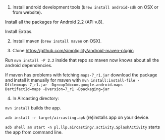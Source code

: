 1) Install android development tools (`brew install android-sdk` on OSX or from website).

Install all the packages for Android 2.2 (API v.8).

Install Extras.

2) Install maven (`brew install maven` on OSX).

3) Clone https://github.com/simpligility/android-maven-plugin

Run `mvn install -P 2.2` inside that repo so maven now knows about all the android dependencies.

If maven has problems with fetching `maps-7_r1.jar` download the package and install it manually for maven with `mvn install:install-file -Dfile=maps-7_r1.jar -DgroupId=com.google.android.maps -DartifactId=maps -Dversion=7_r1 -Dpackaging=jar`

4) In Aircasting directory:

  `mvn install` builds the app.

  `adb install -r target/aircasting.apk` (re)installs app on your device.

  `adb shell am start -n pl.llp.aircasting/.activity.SplashActivity` starts the app from command line.
